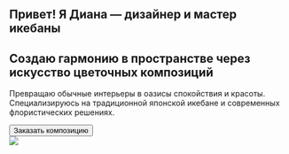 <!DOCTYPE html>
<html lang="ru">
<head>
<title>Сайт флориста "Сакура" 🌸</title>
 <link rel="stylesheet" href="styles.css">
</head>
<body>
 <section class="hero-sakura">
    <div class="content">
    <h1>Привет! Я Диана — дизайнер и мастер икебаны</h1>
        <h2>Создаю гармонию в пространстве через искусство цветочных композиций</h2>
        <p>Превращаю обычные интерьеры в оазисы спокойствия и красоты. 
        Специализируюсь на традиционной японской икебане и современных 
        флористических решениях.</p>
        <div class="buttons">
            <button name="button">Заказать композицию</button>
        </div>
    </div>
    <div class="images">
        <img src="C:\Users\Diana\Desktop\WEB-дизайн\ЛАБ4\5-no-bg-preview (carve.photos).png"Веточка сакуры>
    </div>
 </section>
</body>
</html>
